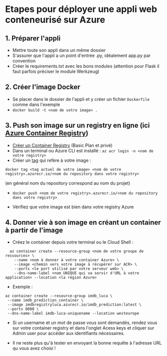# Etapes pour déployer une appli web conteneurisé sur Azure

## 1. Préparer l'appli
- Mettre toute son appli dans un même dossier
- S'assurer que l'appli a un point d'entrée .py, idéalement app.py par convention
- Créer le requirements.txt avec les bons modules (attention pour Flask il faut parfois préciser le module Werkzeug)


## 2. Créer l'image Docker
- Se placer dans le dossier de l'appli et y créer un fichier `Dockerfile` comme dans l'exemple
- `docker build -t <nom de votre image> .`

## 3. Push son image sur un registry en ligne (ici [Azure Container Registry](https://learn.microsoft.com/en-us/azure/container-registry/container-registry-get-started-docker-cli?tabs=azure-cli))
- [Créer un Container Registry](https://portal.azure.com/#view/HubsExtension/BrowseResource/resourceType/Microsoft.ContainerRegistry%2Fregistries) (Basic Plan et privé)
- Dans un terminal ou Azure CLI est installé : `az acr login -n <nom de votre registry>`
- Créer un [tag](https://docs.docker.com/reference/cli/docker/image/tag/) qui refère à votre image :

`docker tag <tag actuel de votre image> <nom de votre registry>.azurecr.io/<nom du repository dans votre registry>`

(en général nom du repository correspond au nom du projet)

- `docker push <nom de votre registry>.azurecr.io/<nom du repository dans votre registry>`

- Vérifiez que votre image est bien dans votre registry Azure

## 4. Donner vie à son image en créant un container à partir de l'image

- Créez le container depuis votre terminal ou le Cloud Shell :
```
  az container create --resource-group <nom de votre groupe de ressources> \
    --name <nom à donner à votre container Azure> \
    --image <chemin vers votre image à récupérer sur ACR> \
    --ports <le port utilisé par votre serveur web> \
    --dns-name-label <nom UNIQUE qui va servir d'URL à votre application> --location <la région Azure>
```
- Exemple :
```
az container create --resource-group imdb_luca \
 --name imdb_prediction_container \
 --image imdbregistryluca.azurecr.io/imdb_prediction:latest \
 --ports 8080 \
 --dns-name-label imdb-luca-uniquename --location westeurope
```

- Si un username et un mot de passe vous sont demandés, rendez vous sur votre container registry et dans l'onglet Acess keys et cliquer sur Admin user pour accéder aux identifiants nécessaires.

- Il ne reste plus qu'à tester en envoyant la bonne requête à l'adresse URL qu vous avez choisi !

